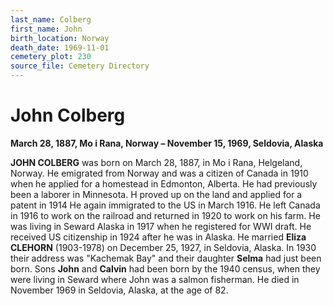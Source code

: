 ```yaml
---
last_name: Colberg
first_name: John
birth_location: Norway
death_date: 1969-11-01
cemetery_plot: 230
source_file: Cemetery Directory
---
```

# John Colberg

**March 28, 1887, Mo i Rana, Norway – November 15, 1969, Seldovia,
Alaska**

**JOHN COLBERG** was born on March 28, 1887, in Mo i Rana, Helgeland,
Norway. He emigrated from Norway and was a citizen of Canada in 1910
when he applied for a homestead in Edmonton, Alberta. He had previously
been a laborer in Minnesota. H proved up on the land and applied for a
patent in 1914 He again immigrated to the US in March 1916. He left
Canada in 1916 to work on the railroad and returned in 1920 to work on
his farm. He was living in Seward Alaska in 1917 when he registered for
WWI draft. He received US citizenship in 1924 after he was in Alaska. He
married **Eliza CLEHORN** (1903-1978) on December 25, 1927, in Seldovia,
Alaska. In 1930 their address was "Kachemak Bay" and their daughter
**Selma** had just been born. Sons **John** and **Calvin** had been born
by the 1940 census, when they were living in Seward where John was a
salmon fisherman. He died in November 1969 in Seldovia, Alaska, at the
age of 82.

